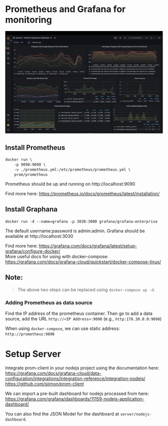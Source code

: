 # Prometheus and Grafana for monitoring

![output](assets/dashboard.png)

## Install Prometheus

```
docker run \        
    -p 9090:9090 \
    -v ./prometheus.yml:/etc/prometheus/prometheus.yml \
    prom/prometheus

```

Prometheus should be up and running on http://localhost:9090

Find more here: https://prometheus.io/docs/prometheus/latest/installation/

## Install Graphana

```
docker run -d --name=grafana -p 3030:3000 grafana/grafana-enterprise
```

The default username:password is admin:admin.
Grafana should be available at http://localhost:3030

Find more here: https://grafana.com/docs/grafana/latest/setup-grafana/configure-docker/  
More useful docs for using with docker-compose:  
https://grafana.com/docs/grafana-cloud/quickstart/docker-compose-linux/  

## Note:  
> The above two steps can be replaced using `docker-compose up -d`.


### Adding Prometheus as data source

Find the IP address of the prometheus container.
Then go to add a data source, add the URL `http://<IP Address>:9090` (e.g., `http:170.30.0.0:9090`)

When using `docker-compose`, we can use static address: `http://prometheus:9090`


# Setup Server

Integrate prom-client in your nodejs project using the documentation here:  
https://grafana.com/docs/grafana-cloud/data-configuration/integrations/integration-reference/integration-nodejs/  
https://github.com/siimon/prom-client  

We can import a pre-built dashboard for nodejs processed from here:  
https://grafana.com/grafana/dashboards/11159-nodejs-application-dashboard/  

You can also find the JSON Model for the dashboard at `server/nodejs-dashboard`.